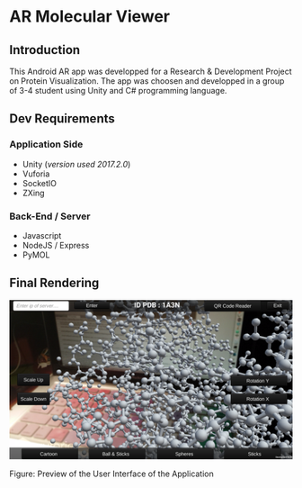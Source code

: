 # AR Molecular Viewer

## Introduction 
This Android AR app was developped for a Research &amp; Development Project on Protein Visualization. The app was choosen and developped in a group of 3-4 student using Unity and C# programming language.

## Dev Requirements
### Application Side
- Unity (*version used 2017.2.0*)
- Vuforia
- SocketIO
- ZXing

### Back-End / Server
- Javascript
- NodeJS / Express
- PyMOL

## Final Rendering

![alt text](https://github.com/ElieSol/AR_Molecular_Viewer/blob/master/demo1.png)

Figure: Preview of the User Interface of the Application

